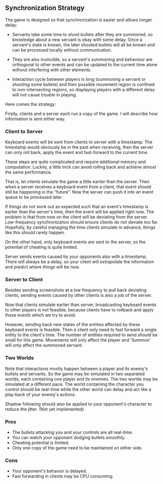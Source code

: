 ## Synchronization Strategy

The game is designed so that synchronization is easier and allows longer delay:

- Servants take some time to shoot bullets after they are summoned, so knowledge about a new servant is okay with some delay. Once a servant's state is known, the later shooted bullets will all be known and can be processed locally without communication.

- They are also invincible, so a servant's summoning and behaviour are orthogonal to other events and can be updated to the current time alone without interfering with other elements.

- Interaction cycle between players is long (summoning a servant or shooting some bullets) and their possible movement region is confined to non-intersecting regions, so displaying players with a different delay will not cause trouble in playing.

Here comes the strategy:

Firstly, clients and a server each run a copy of the game. I will describe how information is sent either way.

### Client to Server

Keyboard events will be sent from clients to server with a timestamp. The timestamp would obviously be in the past when receiving, then the server can only roll back, apply the event and fast-forward to the current time.

These steps are quite complicated and require additional memory and computation. Luckily, a little trick can avoid rolling back and achieve almost the same performance.

That is, let clients simulate the game a little earlier than the server. Then when a server receives a keyboard event from a client, that event should still be happening in the "future". Now the server can push it into an event queue to be processed later.

If things do not work out as expected such that an event's timestamp is earlier than the server's time, then the event will be applied right now. The problem is that from now on the client will be deviating from the server. Low-frequency synchronization should ensure clients do not deviate too far. Hopefully, by careful managing the time clients simulate in advance, things like this should rarely happen.

On the other hand, only keyboard events are sent to the server, so the potential of cheating is quite limited.

Server sends events caused by your opponents also with a timestamp. There will always be a delay, so your client will extrapolate the information and predict where things will be now.

### Server to Client

Besides sending screenshots at a low frequency to pull back deviating clients, sending events caused by other clients is also a job of the server.

Now that clients simulate earlier than server, broadcasting keyboard events to other players is not feasible, because clients have to rollback and apply these events which we try to avoid.

However, sending back new states of the entities affected by these keyboard events is feasible. Then a client only need to fast forward a single entity to the client's time. The number of entities required to send should be small for this game. Movements will only affect the player and 'Summon' will only affect the summoned servant.

### Two Worlds

Note that interactions mostly happen between a player and its enemy's bullets and servants. So the game may be simulated in two separated worlds, each containing one player and its enemies. The two worlds may be simulated at a different pace. The world containing the character you control should be real-time while the other world can delay and act like a play-back of your enemy's actions.

Shadow following should also be applied to your opponent's character to reduce the jitter. (Not yet implemented)

### Pros

- The bullets attacking you and your controls are all real-time.
- You can watch your opponent dodging bullets smoothly.
- Cheating potential is limited.
- Only one copy of the game need to be maintained on either side.

### Cons

- Your opponent's behavior is delayed.
- Fast forwarding in clients may be CPU consuming.
